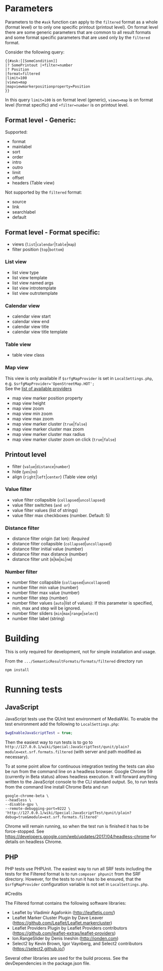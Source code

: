 # Parameters

Parameters to the `#ask` function can apply to the `filtered` format as a whole
(format level) or to only one specific printout (printout level). On format
level there are some generic parameters that are common to all result formats
and some format specific parameters that are used only by the `filtered` format.

Consider the following query:
```
{{#ask:[[SomeCondition]]
|? SomePrintout |+filter=number
|? Position
|format=filtered
|limit=100
|views=map
|mapviewmarkerpositionproperty=Position
}}
```

In this query `limit=100` is on format level (generic), `views=map` is on format
level (format specific) and `+filter=number` is on printout level.

## Format level - Generic:

Supported:
* format
* mainlabel
* sort
* order
* intro
* outro
* limit
* offset
* headers (Table view)

Not supported by the `filtered` format:
* source
* link
* searchlabel
* default

## Format level - Format specific:
* views (`list`|`calendar`|`table`|`map`)
* filter position (`top`|`bottom`)

### List view

* list view type
* list view template
* list view named args
* list view introtemplate
* list view outrotemplate

### Calendar view

* calendar view start
* calendar view end
* calendar view title
* calendar view title template

### Table view

* table view class

### Map view

This view is only available if `$srfgMapProvider` is set in `LocalSettings.php`,
e.g. `$srfgMapProvider='OpenStreetMap.HOT';`<br>
See the [list of available
providers](http://leaflet-extras.github.io/leaflet-providers/preview/index.html)

* map view marker position property
* map view height 
* map view zoom
* map view min zoom
* map view max zoom
* map view marker cluster (`true`|`false`)
* map view marker cluster max zoom
* map view marker cluster max radius
* map view marker cluster zoom on click (`true`|`false`)

## Printout level

* filter (`value`|`distance`|`number`)
* hide (`yes`|`no`)
* align (`right`|`left`|`center`) (Table view only)

### Value filter

* value filter collapsible (`collapsed`|`uncollapsed`)
* value filter switches (`and or`)
* value filter values (list of strings)
* value filter max checkboxes (number. Default: 5)

### Distance filter

* distance filter origin (lat lon): *Required*
* distance filter collapsible (`collapsed`|`uncollapsed`)
* distance filter initial value (number)
* distance filter max distance (number)
* distance filter unit (`m`|`km`|`mi`|`nm`)

### Number filter

* number filter collapsible (`collapsed`|`uncollapsed`)
* number filter min value (number)
* number filter max value (number)
* number filter step (number)
* number filter values (`auto`|list of values): If this parameter is specified,
min, max and step will be ignored.
* number filter sliders (`min`|`max`|`range`|`select`)
* number filter label (string)

# Building

This is only required for development, not for simple installation and usage.

From the `.../SemanticResultFormats/formats/filtered` directory run
 ```
 npm install
 ```

# Running tests

## JavaScript

JavaScript tests use the QUnit test environment of MediaWiki. To enable the test
environment add the following to `LocalSettings.php`:
``` PHP
$wgEnableJavaScriptTest = true;
```

Then the easiest way to run tests is to go to
`http://127.0.0.1/wiki/Special:JavaScriptTest/qunit/plain?module=ext.srf.formats.filtered`
(with server and path modified as necessary).


To at some point allow for continuous integration testing the tests can also be
run from the command line on a headless browser. Google Chrome 59 (currently in
Beta status) allows headless execution. It will forward anything written to the
JavaScript console to the CLI standard output. So, to run tests from the command
line install Chrome Beta and run  

```
google-chrome-beta \
--headless \
--disable-gpu \
--remote-debugging-port=9222 \
'http://127.0.0.1/wiki/Special:JavaScriptTest/qunit/plain?debug=true&module=ext.srf.formats.filtered'
```

Chrome will remain running, so when the test run is finished it has to be
force-stopped.
See https://developers.google.com/web/updates/2017/04/headless-chrome for
details on headless Chrome.
 
## PHP
 
PHP tests use PHPUnit. The easiest way to run all SRF tests including the tests
for the Filtered format is to run `composer phpunit` from the SRF directory.
However, for the tests to run it has to be ensured, that the `$srfgMapProvider`
configuration variable is not set in `LocalSettings.php`. 
   
#Credits

The Filtered format contains the following software libraries:
* Leaflet by Vladimir Agafonkin (http://leafletjs.com/)
* Leaflet Marker Cluster Plugin by Dave Leaver (https://github.com/Leaflet/Leaflet.markercluster)
* Leaflet Providers Plugin by Leaflet Providers contributors (https://github.com/leaflet-extras/leaflet-providers)
* Ion.RangeSlider by Denis Ineshin (http://ionden.com)
* Select2 by Kevin Brown, Igor Vaynberg, and Select2 contributors (https://select2.github.io/)

Several other libraries are used for the build process. See the devDependencies
in the package.json file.
